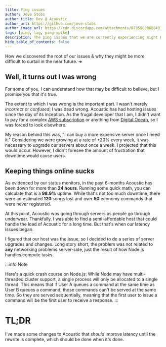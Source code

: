 ```yaml
---
title: Ping issues
author: Jeve Stobs
author_title: Dev @ Acoustic
author_url: https://github.com/jeve-stobs
author_image_url: https://cdn.discordapp.com/attachments/873598906884313108/878036976920592394/ping-issues.webp?size=4096
tags: [ping, lag, ping-spike]
description: The ping issues that we are currently experiencing might be something more sinister than poor hosting.
hide_table_of_contents: false
---
```


How we discovered the root of our issues & why they might be more difficult to curtail in the near future. ➜

<!--truncate-->

## Well, it turns out I was wrong

For some of you, I can understand how that may be difficult to believe, but I promise you that it's true.

The extent to which I was wrong is the important part. I wasn't merely _incorrect_ or _confused_; I was dead wrong. Acoustic has had hosting issues since the day of its inception. As the frugal developer that I am, I didn't want to pay for a complex [AWS subscription](https://aws.amazon.com/pricing) or anything from [Digital Ocean](https://digitalocean.com), so I was forced to look elsewhere.

My reason behind this was, "I can buy a more expensive server once I need it." Considering we were growing at a rate of +20% every week, it was necessary to upgrade our servers about once a week. I projected that this would occur. However, I didn't foresee the amount of frustration that downtime would cause users.

## Keeping things online sucks

As evidenced by our status monitors, in the past 6-months Acoustic has been down for more than **24 hours**. Running some quick math, you can calculate that is a **98.9%** uptime. While that's not too much downtime, there were an estimated **120** songs lost and over **50** economy commands that were never registered.

At this point, Acoustic was going through servers as people go through underwear. Thankfully, I was able to find a semi-affordable host that could handle the load of Acoustic for a long time. But that's when our latency issues began.

I figured that our host was the issue, so I decided to do a series of server upgrades and changes. Long story short, the problem was not related to **any** networking problems server-side, just the result of how Node.js handles compute tasks.

:::info Note

Here's a quick crash course on Node.js: While Node may have multi-threaded cluster support, a single process will only be allocated to a single thread. This means that if User A queues a command at the same time as User B queues a command, those commands can't be served at the same time. So they are served sequentially, meaning that the first user to issue a command will be the first user to receive a response.
:::

# TL;DR

I've made some changes to Acoustic that _should_ improve latency until the rewrite is complete, which should be done when it's done.
